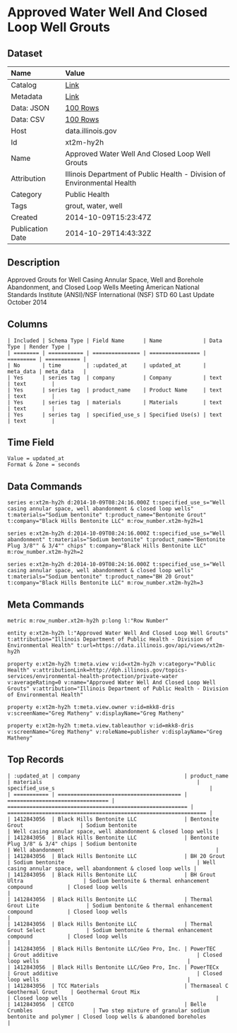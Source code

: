 # Approved Water Well And Closed Loop Well Grouts

## Dataset

| Name | Value |
| :--- | :---- |
| Catalog | [Link](https://catalog.data.gov/dataset/approved-water-well-and-closed-loop-well-grouts-77de0) |
| Metadata | [Link](https://data.illinois.gov/api/views/xt2m-hy2h) |
| Data: JSON | [100 Rows](https://data.illinois.gov/api/views/xt2m-hy2h/rows.json?max_rows=100) |
| Data: CSV | [100 Rows](https://data.illinois.gov/api/views/xt2m-hy2h/rows.csv?max_rows=100) |
| Host | data.illinois.gov |
| Id | xt2m-hy2h |
| Name | Approved Water Well And Closed Loop Well Grouts |
| Attribution | Illinois Department of Public Health - Division of Environmental Health |
| Category | Public Health |
| Tags | grout, water, well |
| Created | 2014-10-09T15:23:47Z |
| Publication Date | 2014-10-29T14:43:32Z |

## Description

Approved Grouts for Well Casing Annular Space, Well and Borehole Abandonment, and Closed Loop Wells Meeting American National Standards Institute (ANSI)/NSF International (NSF) STD 60  Last Update October 2014

## Columns

```ls
| Included | Schema Type | Field Name      | Name             | Data Type | Render Type |
| ======== | =========== | =============== | ================ | ========= | =========== |
| No       | time        | :updated_at     | updated_at       | meta_data | meta_data   |
| Yes      | series tag  | company         | Company          | text      | text        |
| Yes      | series tag  | product_name    | Product Name     | text      | text        |
| Yes      | series tag  | materials       | Materials        | text      | text        |
| Yes      | series tag  | specified_use_s | Specified Use(s) | text      | text        |
```

## Time Field

```ls
Value = updated_at
Format & Zone = seconds
```

## Data Commands

```ls
series e:xt2m-hy2h d:2014-10-09T08:24:16.000Z t:specified_use_s="Well casing annular space, well abandonment & closed loop wells" t:materials="Sodium bentonite" t:product_name="Bentonite Grout" t:company="Black Hills Bentonite LLC" m:row_number.xt2m-hy2h=1

series e:xt2m-hy2h d:2014-10-09T08:24:16.000Z t:specified_use_s="Well abandonment" t:materials="Sodium bentonite" t:product_name="Bentonite Plug 3/8"" & 3/4"" chips" t:company="Black Hills Bentonite LLC" m:row_number.xt2m-hy2h=2

series e:xt2m-hy2h d:2014-10-09T08:24:16.000Z t:specified_use_s="Well casing annular space, well abandonment & closed loop wells" t:materials="Sodium bentonite" t:product_name="BH 20 Grout" t:company="Black Hills Bentonite LLC" m:row_number.xt2m-hy2h=3
```

## Meta Commands

```ls
metric m:row_number.xt2m-hy2h p:long l:"Row Number"

entity e:xt2m-hy2h l:"Approved Water Well And Closed Loop Well Grouts" t:attribution="Illinois Department of Public Health - Division of Environmental Health" t:url=https://data.illinois.gov/api/views/xt2m-hy2h

property e:xt2m-hy2h t:meta.view v:id=xt2m-hy2h v:category="Public Health" v:attributionLink=http://dph.illinois.gov/topics-services/environmental-health-protection/private-water v:averageRating=0 v:name="Approved Water Well And Closed Loop Well Grouts" v:attribution="Illinois Department of Public Health - Division of Environmental Health"

property e:xt2m-hy2h t:meta.view.owner v:id=mkk8-dris v:screenName="Greg Matheny" v:displayName="Greg Matheny"

property e:xt2m-hy2h t:meta.view.tableauthor v:id=mkk8-dris v:screenName="Greg Matheny" v:roleName=publisher v:displayName="Greg Matheny"
```

## Top Records

```ls
| :updated_at | company                                 | product_name                     | materials                                                 | specified_use_s                                                 | 
| =========== | ======================================= | ================================ | ========================================================= | =============================================================== | 
| 1412843056  | Black Hills Bentonite LLC               | Bentonite Grout                  | Sodium bentonite                                          | Well casing annular space, well abandonment & closed loop wells | 
| 1412843056  | Black Hills Bentonite LLC               | Bentonite Plug 3/8" & 3/4" chips | Sodium bentonite                                          | Well abandonment                                                | 
| 1412843056  | Black Hills Bentonite LLC               | BH 20 Grout                      | Sodium bentonite                                          | Well casing annular space, well abandonment & closed loop wells | 
| 1412843056  | Black Hills Bentonite LLC               | BH Grout Ultra                   | Sodium bentonite & thermal enhancement compound           | Closed loop wells                                               | 
| 1412843056  | Black Hills Bentonite LLC               | Thermal Grout Lite               | Sodium bentonite & thermal enhancement compound           | Closed loop wells                                               | 
| 1412843056  | Black Hills Bentonite LLC               | Thermal Grout Select             | Sodium bentonite & thermal enhancement compound           | Closed loop wells                                               | 
| 1412843056  | Black Hills Bentonite LLC/Geo Pro, Inc. | PowerTEC                         | Grout additive                                            | Closed loop wells                                               | 
| 1412843056  | Black Hills Bentonite LLC/Geo Pro, Inc. | PowerTECx                        | Grout additive                                            | Closed loop wells                                               | 
| 1412843056  | TCC Materials                           | Thermaseal C Geothermal Grout    | Geothermal Grout Mix                                      | Closed loop wells                                               | 
| 1412843056  | CETCO                                   | Belle Crumbles                   | Two step mixture of granular sodium bentonite and polymer | Closed loop wells & abandoned boreholes                         | 
```
